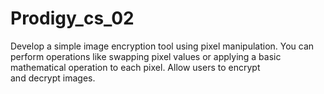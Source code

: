 # Prodigy_cs_02
Develop a simple image encryption tool using pixel manipulation. You can perform operations like swapping pixel values or applying a basic mathematical operation to each pixel. Allow users to encrypt and decrypt images.
